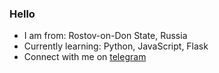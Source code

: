 ### Hello
- I am from: Rostov-on-Don State, Russia
- Currently learning: Python, JavaScript, Flask
- Connect with me on [telegram](https://t.me/mchtcl)
